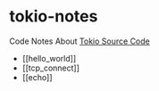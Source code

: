 # tokio-notes

Code Notes About [Tokio Source Code](https://github.com/tokio-rs/tokio/tree/1166ecc2accc1a4bab47612858e7166617d15cfe)

* [[hello_world]]
* [[tcp_connect]]
* [[echo]]
